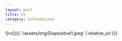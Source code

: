 ```yaml
---
layout: post
title: CV
category: informations
---
```

![cv]({{ '/assets/img/Diapositive1.jpeg' | relative_url }})
